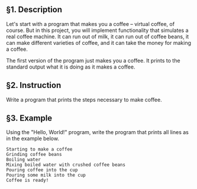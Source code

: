 ## §1. Description
Let's start with a program that makes you a coffee – virtual coffee, of course. But in this project, you will implement functionality that simulates a real coffee machine. It can run out of milk, it can run out of coffee beans, it can make different varieties of coffee, and it can take the money for making a coffee.

The first version of the program just makes you a coffee. It prints to the standard output what it is doing as it makes a coffee.

## §2. Instruction
Write a program that prints the steps necessary to make coffee.

## §3. Example
Using the "Hello, World!" program, write the program that prints all lines as in the example below.
```
Starting to make a coffee
Grinding coffee beans
Boiling water
Mixing boiled water with crushed coffee beans
Pouring coffee into the cup
Pouring some milk into the cup
Coffee is ready!
```
